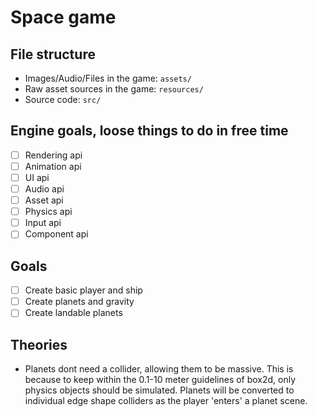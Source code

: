 # Space game

## File structure
- Images/Audio/Files in the game: `assets/`
- Raw asset sources in the game: `resources/`
- Source code: `src/`

## Engine goals, loose things to do in free time
- [ ] Rendering api
- [ ] Animation api
- [ ] UI api
- [ ] Audio api
- [ ] Asset api
- [ ] Physics api
- [ ] Input api
- [ ] Component api

## Goals
- [ ] Create basic player and ship
- [ ] Create planets and gravity
- [ ] Create landable planets

## Theories
- Planets dont need a collider, allowing them to be massive.
    This is because to keep within the 0.1-10 meter guidelines
    of box2d, only physics objects should be simulated.
    Planets will be converted to individual edge shape
    colliders as the player 'enters' a planet scene.